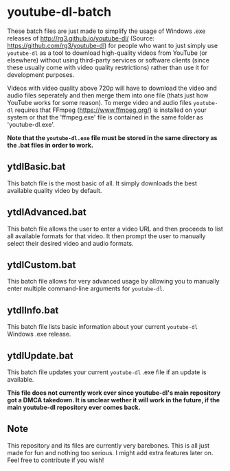 # youtube-dl-batch
These batch files are just made to simplify the usage of Windows .exe releases of http://rg3.github.io/youtube-dl/ (Source: https://github.com/rg3/youtube-dl) for people who want to just simply use `youtube-dl` as a tool to download high-quality videos from YouTube (or elsewhere) without using third-party services or software clients (since these usually come with video quality restrictions) rather than use it for development purposes.

Videos with video quality above 720p will have to download the video and audio files seperately and then merge them into one file (thats just how YouTube works for some reason). To merge video and audio files `youtube-dl` requires that FFmpeg (https://www.ffmpeg.org/) is installed on your system or that the 'ffmpeg.exe' file is contained in the same folder as 'youtube-dl.exe'.

**Note that the  `youtube-dl.exe` file must be stored in the same directory as the .bat files in order to work.**

## ytdlBasic.bat
This batch file is the most basic of all. It simply downloads the best available quality video by default.

## ytdlAdvanced.bat
This batch file allows the user to enter a video URL and then proceeds to list all available formats for that video. It then prompt the user to manually select their desired video and audio formats.

## ytdlCustom.bat
This batch file allows for very advanced usage by allowing you to manually enter multiple command-line arguments for `youtube-dl`.

## ytdlInfo.bat
This batch file lists basic information about your current `youtube-dl` Windows .exe release.

## ytdlUpdate.bat
This batch file updates your current `youtube-dl` .exe file if an update is available.

**This file does not currently work ever since youtube-dl's main repository got a DMCA takedown. It is unclear wether it will work in the future, if the main youtube-dl repository ever comes back.**

## Note
This repository and its files are currently very barebones. This is all just made for fun and nothing too serious. I might add extra features later on. Feel free to contribute if you wish!
